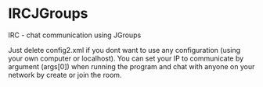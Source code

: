 IRCJGroups
==========

IRC - chat communication using JGroups

Just delete config2.xml if you dont want to use any configuration (using your own computer or localhost).
You can set your IP to communicate by argument (args[0]) when running the program and chat with anyone on your 
network by create or join the room.
